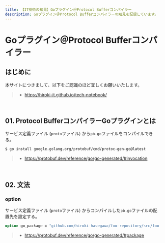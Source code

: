 ```yaml
---
title: 【IT技術の知見】Goプラグイン＠Protocol Bufferコンパイラー
description: Goプラグイン＠Protocol Bufferコンパイラーの知見を記録しています。
---
```


# Goプラグイン＠Protocol Bufferコンパイラー

## はじめに

本サイトにつきまして、以下をご認識のほど宜しくお願いいたします。

> - https://hiroki-it.github.io/tech-notebook/

<br>

## 01. Protocol BufferコンパイラーGoプラグインとは

サービス定義ファイル (`proto`ファイル) から`pb.go`ファイルをコンパイルできる。

```bash
$ go install google.golang.org/protobuf/cmd/protoc-gen-go@latest
```

> - https://protobuf.dev/reference/go/go-generated/#invocation

<br>

## 02. 文法

### option

サービス定義ファイル (`proto`ファイル) からコンパイルした`pb.go`ファイルの配置先を設定する。

```protobuf
option go_package = "github.com/hiroki-hasegawa/foo-repository/src/foo-service";
```

> - https://protobuf.dev/reference/go/go-generated/#package

<br>
